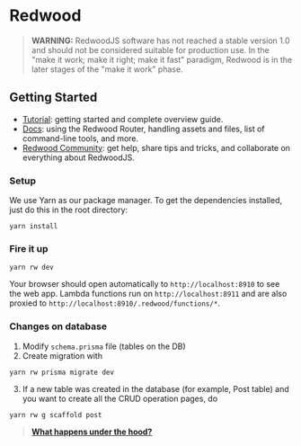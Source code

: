# Redwood

> **WARNING:** RedwoodJS software has not reached a stable version 1.0 and should not be considered suitable for production use. In the "make it work; make it right; make it fast" paradigm, Redwood is in the later stages of the "make it work" phase.

## Getting Started
- [Tutorial](https://redwoodjs.com/tutorial/welcome-to-redwood): getting started and complete overview guide.
- [Docs](https://redwoodjs.com/docs/introduction): using the Redwood Router, handling assets and files, list of command-line tools, and more.
- [Redwood Community](https://community.redwoodjs.com): get help, share tips and tricks, and collaborate on everything about RedwoodJS.

### Setup

We use Yarn as our package manager. To get the dependencies installed, just do this in the root directory:

```terminal
yarn install
```

### Fire it up

```terminal
yarn rw dev
```

Your browser should open automatically to `http://localhost:8910` to see the web app. Lambda functions run on `http://localhost:8911` and are also proxied to `http://localhost:8910/.redwood/functions/*`. 

### Changes on database
1. Modify `schema.prisma` file (tables on the DB)
2. Create migration with
```terminal
yarn rw prisma migrate dev
```
3. If a new table was created in the database (for example, Post table) and you want to create all the CRUD operation pages, do
```terminal
yarn rw g scaffold post
```
> **[What happens under the hood?](https://learn.redwoodjs.com/docs/tutorial/getting-dynamic#creating-a-post-editor)** 
